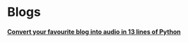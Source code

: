 # Blogs

#### [Convert your favourite blog into audio in 13 lines of Python](https://josejeffy.github.io/TTS)
